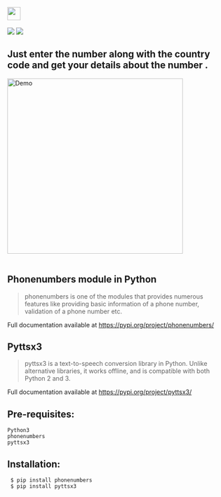 <a href="https://github.com/Kushal997-das/Projects/tree/main/Python/Basic%20Projects/Track%20Phone%20number%20location"><img height="30" src="https://img.shields.io/badge/Track Phone Number location-pink.svg?&style=for-the-badge&logo=TheSparksFoundation&logoColor=blue" /></a> <br> <br>
![](https://img.shields.io/badge/Programming_Language-Python-blue.svg)
![](https://img.shields.io/badge/Main_Tool_Used-phonenumbers-orange.svg)

## Just enter the number along with the country code and get your details about the number . <br>
<img align='center' alt='Demo' width='400px' src="https://github.com/Kushal997-das/Project-Guidance/blob/main/Python/Basic%20Projects/Track%20Phone%20number%20location/Documents/locationtracker%20(1).gif"/> <br> <br>

Phonenumbers module in Python 
-----------------------------
> phonenumbers is one of the modules that provides numerous features like providing basic information of a phone number, validation of a phone number etc. <br>

Full documentation available at https://pypi.org/project/phonenumbers/

Pyttsx3
--------
> pyttsx3 is a text-to-speech conversion library in Python. Unlike alternative libraries, it works offline, and is compatible with both Python 2 and 3. <br>

Full documentation available at https://pypi.org/project/pyttsx3/

Pre-requisites:
--------------
    Python3
    phonenumbers
    pyttsx3
Installation:
------------

     $ pip install phonenumbers
     $ pip install pyttsx3

